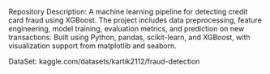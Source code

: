  Repository Description:
A machine learning pipeline for detecting credit card fraud using XGBoost. The project includes data preprocessing, feature engineering, model training, evaluation metrics, and prediction on new transactions. Built using Python, pandas, scikit-learn, and XGBoost, with visualization support from matplotlib and seaborn.


DataSet: kaggle.com/datasets/kartik2112/fraud-detection
